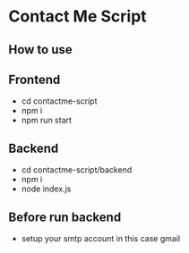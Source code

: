 # Contact Me Script

## How to use

## Frontend
- cd contactme-script
- npm i
- npm run start


## Backend
- cd contactme-script/backend
- npm i
- node index.js


## Before run backend
- setup your smtp account in this case gmail 
